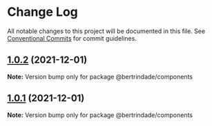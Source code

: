 # Change Log

All notable changes to this project will be documented in this file.
See [Conventional Commits](https://conventionalcommits.org) for commit guidelines.

## [1.0.2](https://github.com/berTrindade/lerna/compare/@bertrindade/components@1.0.1...@bertrindade/components@1.0.2) (2021-12-01)

**Note:** Version bump only for package @bertrindade/components





## [1.0.1](https://github.com/berTrindade/lerna/compare/@bertrindade/components@0.0.10...@bertrindade/components@1.0.1) (2021-12-01)

**Note:** Version bump only for package @bertrindade/components
